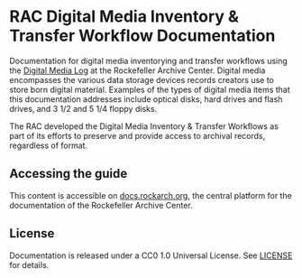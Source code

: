 # RAC Digital Media Inventory & Transfer Workflow Documentation

Documentation for digital media inventorying and transfer workflows using the [Digital Media Log](https://github.com/RockefellerArchiveCenter/dm_log) at the Rockefeller Archive Center. Digital media encompasses the various data storage devices records creators use to store born digital material. Examples of the types of digital media items that this documentation addresses include optical disks, hard drives and flash drives, and 3 1/2 and 5 1/4 floppy disks.

The RAC developed the Digital Media Inventory & Transfer Workflows as part of its efforts to preserve and provide access to archival records, regardless of format.

## Accessing the guide

This content is accessible on [docs.rockarch.org](docs.rockarch.org), the central platform for the documentation of the Rockefeller Archive Center.

## License

Documentation is released under a CC0 1.0 Universal License. See [LICENSE](LICENSE.md) for details.

